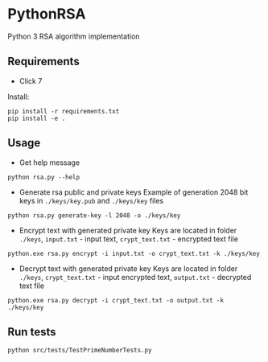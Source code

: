 # PythonRSA
Python 3 RSA algorithm implementation

## Requirements
- Click 7

Install:
```
pip install -r requirements.txt
pip install -e .
```

## Usage

- Get help message
```
python rsa.py --help
```

- Generate rsa public and private keys
Example of generation 2048 bit keys in ```./keys/key.pub``` and ```./keys/key``` files
```
python rsa.py generate-key -l 2048 -o ./keys/key
```

- Encrypt text with generated private key
Keys are located in folder ```./keys```, ```input.txt``` - input text, ```crypt_text.txt``` - encrypted text file
```
python.exe rsa.py encrypt -i input.txt -o crypt_text.txt -k ./keys/key
```

- Decrypt text with generated private key
Keys are located in folder ```./keys```, ```crypt_text.txt``` - input encrypted text, ```output.txt``` - decrypted text file
```
python.exe rsa.py decrypt -i crypt_text.txt -o output.txt -k ./keys/key
```

## Run tests
```
python src/tests/TestPrimeNumberTests.py
```